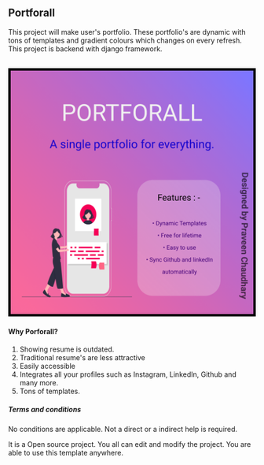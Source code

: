 ## **Portforall**
This project will make user's portfolio. These portfolio's are dynamic with tons of templates and gradient colours which changes on every refresh. This project is backend with django framework.

<br>
<img src="PortForAll.png" alt="image portforall">
<br>

#### **Why Porforall?**
1. Showing resume is outdated.
2. Traditional resume's are less attractive
3. Easily accessible
4. Integrates all your profiles such as Instagram, LinkedIn, Github and many more.
5. Tons of templates.

##### **Terms and conditions**
No conditions are applicable. Not a direct or a indirect help is required.

It is a Open source project. You all can edit and modify the project. You are able to use this template anywhere.